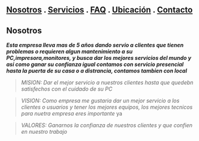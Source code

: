 ## [Nosotros](./nosotros.md) . [Servicios](./servicios.md) . [FAQ](FAQ.md) . [Ubicación](ubicacion.md) . [Contacto](./contacto.md)

## Nosotros

**_Esta empresa lleva mas de 5 años dando servio a clientes que tienen problemas o requieren algun mantenimiento a su PC,impresora,monitores, y busca dar los mejores servicios del mundo y asi como ganar su confianza igual contamos con servicio presencial hasta la puerta de su casa o a distrancia, contamos tambien con local_** 

>_MISION: Dar el mejor servicio a nuestros clientes hasta que quedebn satisfechos con el cuidado de su PC_

>_VISION: Como empresa me gustaria dar un mejor servicio a los clientes o usuarios y tener los mejores equipos, los mejores tecnicos para nuetra empresa eres importante_ ya 

>_VALORES: Ganarnos la confianza de nuestros clientes y que confien en nuestro trabajo_
